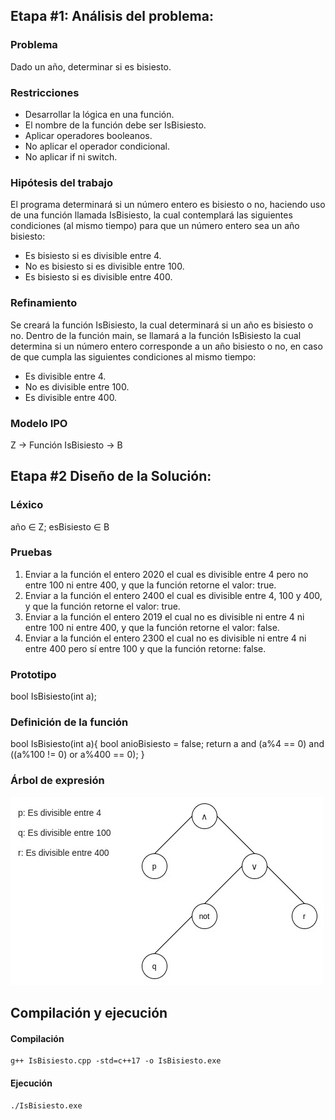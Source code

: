 ## Etapa #1: Análisis del problema:
### Problema
Dado un año, determinar si es bisiesto.

### Restricciones
- Desarrollar la lógica en una función.
- El nombre de la función debe ser IsBisiesto.
- Aplicar operadores booleanos.
- No aplicar el operador condicional.
- No aplicar if ni switch.

### Hipótesis del trabajo
El programa determinará si un número entero es bisiesto o no, haciendo uso de una función llamada IsBisiesto, la cual contemplará las siguientes condiciones (al mismo tiempo) para que un número entero sea un año bisiesto:
- Es bisiesto si es divisible entre 4.
- No es bisiesto si es divisible entre 100.
- Es bisiesto si es divisible entre 400.

### Refinamiento
Se creará la función IsBisiesto, la cual determinará si un año es bisiesto o no. Dentro de la función main, se llamará a la función IsBisiesto la cual determina si un número entero corresponde a un año bisiesto o no, en caso de que cumpla las siguientes condiciones al mismo tiempo:
- Es divisible entre 4.
- No es divisible entre 100.
- Es divisible entre 400.

### Modelo IPO
Z → Función IsBisiesto → B

## Etapa #2 Diseño de la Solución:
### Léxico
año ∈ Z; esBisiesto ∈ B

### Pruebas
1. Enviar a la función el entero 2020 el cual es divisible entre 4 pero no entre 100 ni entre 400, y que la función retorne el valor: true.
2. Enviar a la función el entero 2400 el cual es divisible entre 4, 100 y 400, y que la función retorne el valor: true.
3. Enviar a la función el entero 2019 el cual no es divisible ni entre 4 ni entre 100 ni entre 400, y que la función retorne el valor: false.
4. Enviar a la función el entero 2300 el cual no es divisible ni entre 4 ni entre 400 pero sí entre 100 y que la función retorne: false.


### Prototipo
bool IsBisiesto(int a);

### Definición de la función
bool IsBisiesto(int a){
   bool anioBisiesto = false;
   return a and (a%4 == 0) and ((a%100 != 0) or a%400 == 0);
}

### Árbol de expresión
![Árbol de expresión](https://github.com/florenciacamila1996/AED/blob/master/03-Bisiesto/Im%C3%A1genes/%C3%81rbol%20de%20expresi%C3%B3n.jpg)

## Compilación y ejecución
#### Compilación
    g++ IsBisiesto.cpp -std=c++17 -o IsBisiesto.exe

#### Ejecución
    ./IsBisiesto.exe